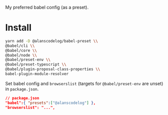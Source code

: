 My preferred babel config (as a preset).

# Install

```bash
yarn add -D @alanscodelog/babel-preset \\
@babel/cli \\
@babel/core \\
@babel/node \\
@babel/preset-env \\
@babel/preset-typescript \\
@babel/plugin-proposal-class-properties \\
babel-plugin-module-resolver
```

Set babel config and `browserslist` (targets for `@babel/preset-env` are unset) in `package.json`.
```json
// package.json
"babel":{ "presets":["@alanscodelog"] },
"browserslist": "...",
```
